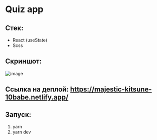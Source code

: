 # Quiz app

## Стек:
* React (useState)
* Scss

## Скриншот:
![image](https://user-images.githubusercontent.com/35453616/217639333-1372c95e-0ccc-46e2-8e31-ed85cb322252.png)

## Ссылка на деплой: https://majestic-kitsune-10babe.netlify.app/

## Запуск:
1. yarn
2. yarn dev
